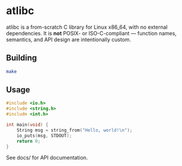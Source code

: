 # atlibc

atlibc is a from-scratch C library for Linux x86_64, with no external dependencies.
It is **not** POSIX- or ISO-C-compliant — function names, semantics, and API design
are intentionally custom.

## Building
```sh
make
```
## Usage
```c
#include <io.h>
#include <string.h>
#include <int.h>

int main(void) {
    String msg = string_from("Hello, world!\n");
    io_puts(msg, STDOUT);
    return 0;
}
```

See docs/ for API documentation.
